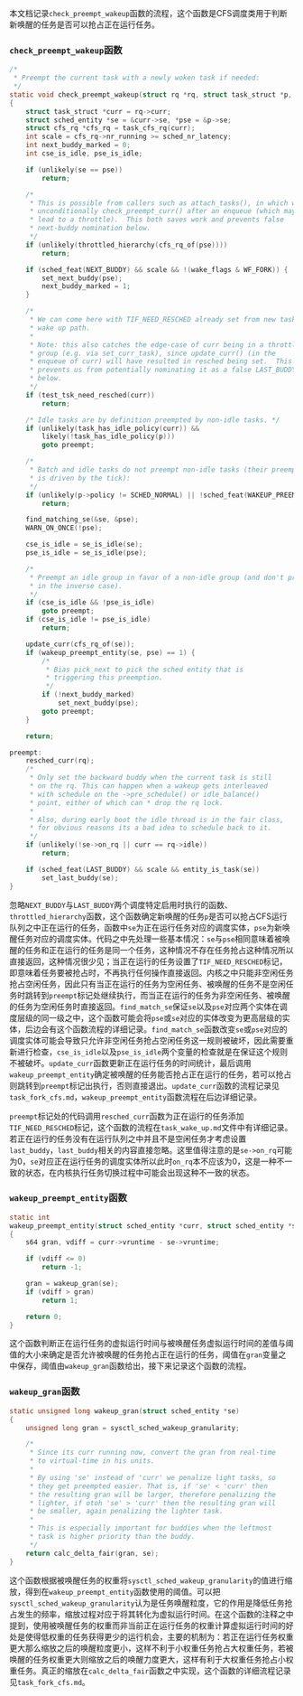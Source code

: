本文档记录`check_preempt_wakeup`函数的流程，这个函数是CFS调度类用于判断新唤醒的任务是否可以抢占正在运行任务。

### `check_preempt_wakeup`函数

```c
/*
 * Preempt the current task with a newly woken task if needed:
 */
static void check_preempt_wakeup(struct rq *rq, struct task_struct *p, int wake_flags)
{
	struct task_struct *curr = rq->curr;
	struct sched_entity *se = &curr->se, *pse = &p->se;
	struct cfs_rq *cfs_rq = task_cfs_rq(curr);
	int scale = cfs_rq->nr_running >= sched_nr_latency;
	int next_buddy_marked = 0;
	int cse_is_idle, pse_is_idle;

	if (unlikely(se == pse))
		return;

	/*
	 * This is possible from callers such as attach_tasks(), in which we
	 * unconditionally check_preempt_curr() after an enqueue (which may have
	 * lead to a throttle).  This both saves work and prevents false
	 * next-buddy nomination below.
	 */
	if (unlikely(throttled_hierarchy(cfs_rq_of(pse))))
		return;

	if (sched_feat(NEXT_BUDDY) && scale && !(wake_flags & WF_FORK)) {
		set_next_buddy(pse);
		next_buddy_marked = 1;
	}

	/*
	 * We can come here with TIF_NEED_RESCHED already set from new task
	 * wake up path.
	 *
	 * Note: this also catches the edge-case of curr being in a throttled
	 * group (e.g. via set_curr_task), since update_curr() (in the
	 * enqueue of curr) will have resulted in resched being set.  This
	 * prevents us from potentially nominating it as a false LAST_BUDDY
	 * below.
	 */
	if (test_tsk_need_resched(curr))
		return;

	/* Idle tasks are by definition preempted by non-idle tasks. */
	if (unlikely(task_has_idle_policy(curr)) &&
	    likely(!task_has_idle_policy(p)))
		goto preempt;

	/*
	 * Batch and idle tasks do not preempt non-idle tasks (their preemption
	 * is driven by the tick):
	 */
	if (unlikely(p->policy != SCHED_NORMAL) || !sched_feat(WAKEUP_PREEMPTION))
		return;

	find_matching_se(&se, &pse);
	WARN_ON_ONCE(!pse);

	cse_is_idle = se_is_idle(se);
	pse_is_idle = se_is_idle(pse);

	/*
	 * Preempt an idle group in favor of a non-idle group (and don't preempt
	 * in the inverse case).
	 */
	if (cse_is_idle && !pse_is_idle)
		goto preempt;
	if (cse_is_idle != pse_is_idle)
		return;

	update_curr(cfs_rq_of(se));
	if (wakeup_preempt_entity(se, pse) == 1) {
		/*
		 * Bias pick_next to pick the sched entity that is
		 * triggering this preemption.
		 */
		if (!next_buddy_marked)
			set_next_buddy(pse);
		goto preempt;
	}

	return;

preempt:
	resched_curr(rq);
	/*
	 * Only set the backward buddy when the current task is still
	 * on the rq. This can happen when a wakeup gets interleaved
	 * with schedule on the ->pre_schedule() or idle_balance()
	 * point, either of which can * drop the rq lock.
	 *
	 * Also, during early boot the idle thread is in the fair class,
	 * for obvious reasons its a bad idea to schedule back to it.
	 */
	if (unlikely(!se->on_rq || curr == rq->idle))
		return;

	if (sched_feat(LAST_BUDDY) && scale && entity_is_task(se))
		set_last_buddy(se);
}
```

忽略`NEXT_BUDDY`与`LAST_BUDDY`两个调度特定启用时执行的函数、`throttled_hierarchy`函数，这个函数确定新唤醒的任务`p`是否可以抢占CFS运行队列之中正在运行的任务，函数中`se`为正在运行任务对应的调度实体，`pse`为新唤醒任务对应的调度实体。代码之中先处理一些基本情况：`se`与`pse`相同意味着被唤醒的任务和正在运行的任务是同一个任务，这种情况不存在任务抢占这种情况所以直接返回，这种情况很少见；当正在运行的任务设置了`TIF_NEED_RESCHED`标记，即意味着任务要被抢占时，不再执行任何操作直接返回。内核之中只能非空闲任务抢占空闲任务，因此只有当正在运行的任务为空闲任务、被唤醒的任务不是空闲任务时跳转到`preempt`标记处继续执行，而当正在运行的任务为非空闲任务、被唤醒的任务为空闲任务时直接返回。`find_match_se`保证`se`以及`pse`对应两个实体在调度层级的同一级之中，这个函数可能会将`pse`或`se`对应的实体改变为更高层级的实体，后边会有这个函数流程的详细记录。`find_match_se`函数改变`se`或`pse`对应的调度实体可能会导致只允许非空闲任务抢占空闲任务这一规则被破坏，因此需要重新进行检查，`cse_is_idle`以及`pse_is_idle`两个变量的检查就是在保证这个规则不被破坏。`update_curr`函数更新正在运行任务的时间统计，最后调用`wakeup_preempt_entity`确定被唤醒的任务能否抢占正在运行的任务，若可以抢占则跳转到`preempt`标记出执行，否则直接退出。`update_curr`函数的流程记录见`task_fork_cfs.md`，`wakeup_preempt_entity`函数流程在后边详细记录。

`preempt`标记处的代码调用`resched_curr`函数为正在运行的任务添加`TIF_NEED_RESCHED`标记，这个函数的流程在`task_wake_up.md`文件中有详细记录。若正在运行的任务没有在运行队列之中并且不是空闲任务才考虑设置`last_buddy`，`last_buddy`相关的内容直接忽略。这里值得注意的是`se->on_rq`可能为0，`se`对应正在运行任务的调度实体所以此时`on_rq`本不应该为0，这是一种不一致的状态，在内核执行任务切换过程中可能会出现这种不一致的状态。

### `wakeup_preempt_entity`函数

```c
static int
wakeup_preempt_entity(struct sched_entity *curr, struct sched_entity *se)
{
	s64 gran, vdiff = curr->vruntime - se->vruntime;

	if (vdiff <= 0)
		return -1;

	gran = wakeup_gran(se);
	if (vdiff > gran)
		return 1;

	return 0;
}
```

这个函数判断正在运行任务的虚拟运行时间与被唤醒任务虚拟运行时间的差值与阈值的大小来确定是否允许被唤醒的任务抢占正在运行的任务，阈值在`gran`变量之中保存，阈值由`wakeup_gran`函数给出，接下来记录这个函数的流程。

### `wakeup_gran`函数

```c
static unsigned long wakeup_gran(struct sched_entity *se)
{
	unsigned long gran = sysctl_sched_wakeup_granularity;

	/*
	 * Since its curr running now, convert the gran from real-time
	 * to virtual-time in his units.
	 *
	 * By using 'se' instead of 'curr' we penalize light tasks, so
	 * they get preempted easier. That is, if 'se' < 'curr' then
	 * the resulting gran will be larger, therefore penalizing the
	 * lighter, if otoh 'se' > 'curr' then the resulting gran will
	 * be smaller, again penalizing the lighter task.
	 *
	 * This is especially important for buddies when the leftmost
	 * task is higher priority than the buddy.
	 */
	return calc_delta_fair(gran, se);
}
```

这个函数根据被唤醒任务的权重将`sysctl_sched_wakeup_granularity`的值进行缩放，得到在`wakeup_preempt_entity`函数使用的阈值。可以把`sysctl_sched_wakeup_granularity`认为是任务唤醒粒度，它的作用是降低任务抢占发生的频率，缩放过程对应于将其转化为虚拟运行时间。在这个函数的注释之中提到，使用被唤醒任务的权重而非当前正在运行任务的权重计算虚拟运行时间的好处是使得低权重的任务获得更少的运行机会，主要的机制为：若正在运行任务权重更大那么缩放之后的唤醒粒度更小，这样不利于小权重任务抢占大权重任务，若被唤醒的任务权重更大则缩放之后的唤醒力度更大，这样有利于大权重任务抢占小权重任务。真正的缩放在`calc_delta_fair`函数之中实现，这个函数的详细流程记录见`task_fork_cfs.md`。
